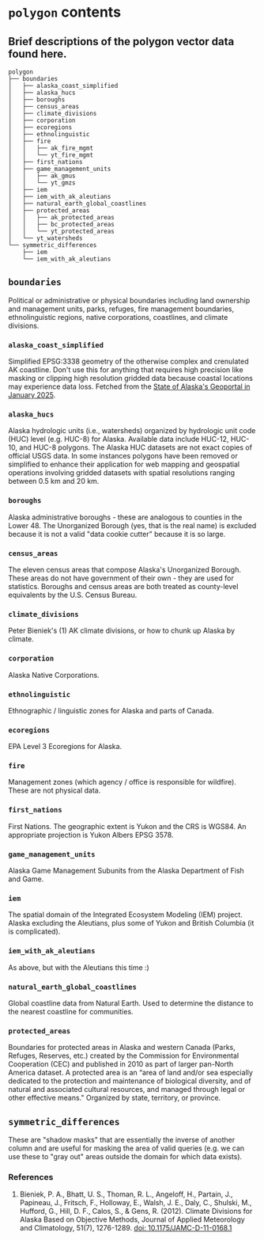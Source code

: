 # `polygon` contents

## Brief descriptions of the polygon vector data found here.

```
polygon
├── boundaries
│   ├── alaska_coast_simplified
│   ├── alaska_hucs
│   ├── boroughs
│   ├── census_areas
│   ├── climate_divisions
│   ├── corporation
│   ├── ecoregions
│   ├── ethnolinguistic
│   ├── fire
│   │   ├── ak_fire_mgmt
│   │   └── yt_fire_mgmt
│   ├── first_nations
│   ├── game_management_units
│   │   ├── ak_gmus
│   │   └── yt_gmzs
│   ├── iem
│   ├── iem_with_ak_aleutians
│   ├── natural_earth_global_coastlines
│   ├── protected_areas
│   │   ├── ak_protected_areas
│   │   ├── bc_protected_areas
│   │   └── yt_protected_areas
│   └── yt_watersheds
└── symmetric_differences
    ├── iem
    └── iem_with_ak_aleutians
```

## `boundaries`

Political or administrative or physical boundaries including land ownership and management units, parks, refuges, fire management boundaries, ethnolinguistic regions, native corporations, coastlines, and climate divisions.

### `alaska_coast_simplified`

Simplified EPSG:3338 geometry of the otherwise complex and crenulated AK coastline. Don't use this for anything that requires high precision like masking or clipping high resolution gridded data because coastal locations may experience data loss. Fetched from the [State of Alaska's Geoportal in January 2025](https://gis.data.alaska.gov/maps/SOA-DNR::alaska-coastline/about).

### `alaska_hucs`

Alaska hydrologic units (i.e., watersheds) organized by hydrologic unit code (HUC) level (e.g. HUC-8) for Alaska. Available data include HUC-12, HUC-10, and HUC-8 polygons. The Alaska HUC datasets are not exact copies of official USGS data. In some instances polygons have been removed or simplified to enhance their application for web mapping and geospatial operations involving gridded datasets with spatial resolutions ranging between 0.5 km and 20 km.

### `boroughs`

Alaska administrative boroughs - these are analogous to counties in the Lower 48. The Unorganized Borough (yes, that is the real name) is excluded because it is not a valid "data cookie cutter" because it is so large.

### `census_areas`

The eleven census areas that compose Alaska's Unorganized Borough. These areas do not have government of their own - they are used for statistics. Boroughs and census areas are both treated as county-level equivalents by the U.S. Census Bureau.

### `climate_divisions`

Peter Bieniek's (1) AK climate divisions, or how to chunk up Alaska by climate.

### `corporation`

Alaska Native Corporations.

### `ethnolinguistic`

Ethnographic / linguistic zones for Alaska and parts of Canada.

### `ecoregions`

EPA Level 3 Ecoregions for Alaska.

### `fire`

Management zones (which agency / office is responsible for wildfire). These are not physical data.

### `first_nations`

First Nations. The geographic extent is Yukon and the CRS is WGS84. An appropriate projection is Yukon Albers EPSG 3578.

### `game_management_units`

Alaska Game Management Subunits from the Alaska Department of Fish and Game.

### `iem`

The spatial domain of the Integrated Ecosystem Modeling (IEM) project. Alaska excluding the Aleutians, plus some of Yukon and British Columbia (it is complicated).

### `iem_with_ak_aleutians`

As above, but with the Aleutians this time :)

### `natural_earth_global_coastlines`

Global coastline data from Natural Earth. Used to determine the distance to the nearest coastline for communities.

### `protected_areas`

Boundaries for protected areas in Alaska and western Canada (Parks, Refuges, Reserves, etc.) created by the Commission for Environmental Cooperation (CEC) and published in 2010 as part of larger pan-North America dataset. A protected area is an “area of land and/or sea especially dedicated to the protection and maintenance of biological diversity, and of natural and associated cultural resources, and managed through legal or other effective means." Organized by state, territory, or province.

## `symmetric_differences`

These are "shadow masks" that are essentially the inverse of another column and are useful for masking the area of valid queries (e.g. we can use these to "gray out" areas outside the domain for which data exists).

### References

1.  Bieniek, P. A., Bhatt, U. S., Thoman, R. L., Angeloff, H., Partain, J., Papineau, J., Fritsch, F., Holloway, E., Walsh, J. E., Daly, C., Shulski, M., Hufford, G., Hill, D. F., Calos, S., & Gens, R. (2012). Climate Divisions for Alaska Based on Objective Methods, Journal of Applied Meteorology and Climatology, 51(7), 1276-1289. [doi: 10.1175/JAMC-D-11-0168.1](https://www.doi.org/10.1175/JAMC-D-11-0168.1)

